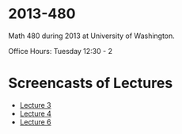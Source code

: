 2013-480
========

Math 480 during 2013 at University of Washington.

Office Hours: Tuesday 12:30 - 2

# Screencasts of Lectures
- [Lecture 3](http://youtu.be/YopZzNzwnFw)
- [Lecture 4](http://youtu.be/b3PNcDtvt10)
- [Lecture 6](http://youtu.be/7x-dcluVrh0)
